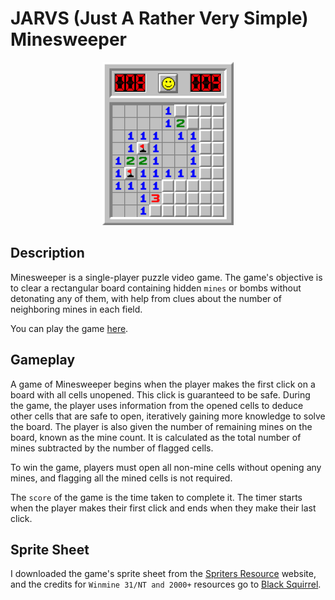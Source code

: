 # JARVS (Just A Rather Very Simple) Minesweeper

<div style="text-align: center;">
  <img alt='pic' src="https://raw.githubusercontent.com/Yoh0xFF/jarvs-minesweeper/refs/heads/main/minesweeper.png" />
</div>

## Description

Minesweeper is a single-player puzzle video game. The game's objective is to clear a rectangular board containing hidden `mines` or bombs without detonating any of them, with help from clues about the number of neighboring mines in each field.

You can play the game [here](https://yoh0xff.github.io/jarvs-minesweeper/).

## Gameplay

A game of Minesweeper begins when the player makes the first click on a board with all cells unopened. This click is guaranteed to be safe. During the game, the player uses information from the opened cells to deduce other cells that are safe to open, iteratively gaining more knowledge to solve the board. The player is also given the number of remaining mines on the board, known as the mine count. It is calculated as the total number of mines subtracted by the number of flagged cells.

To win the game, players must open all non-mine cells without opening any mines, and flagging all the mined cells is not required.

The `score` of the game is the time taken to complete it. The timer starts when the player makes their first click and ends when they make their last click.

## Sprite Sheet

I downloaded the game's sprite sheet from the [Spriters Resource](https://www.spriters-resource.com/pc_computer/minesweeper/sheet/19849/) website, and the credits for `Winmine 31/NT and 2000+` resources go to [Black Squirrel](https://www.spriters-resource.com/submitter/Black+Squirrel/).
